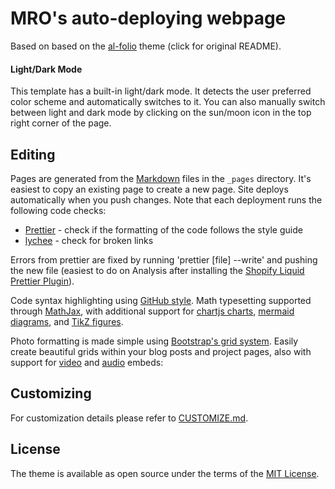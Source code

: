 # MRO's auto-deploying webpage

Based on based on the [al-folio](https://github.com/alshedivat/al-folio) theme (click for original README).

#### Light/Dark Mode

This template has a built-in light/dark mode. It detects the user preferred color scheme and automatically switches to it. You can also manually switch between light and dark mode by clicking on the sun/moon icon in the top right corner of the page.

## Editing

Pages are generated from the [Markdown](https://www.markdownguide.org/basic-syntax/) files in the `_pages` directory. It's easiest to copy an existing page to create a new page. Site deploys automatically when you push changes. Note that each deployment runs the following code checks:

- [Prettier](https://prettier.io/) - check if the formatting of the code follows the style guide
- [lychee](https://lychee.cli.rs/) - check for broken links

Errors from prettier are fixed by running 'prettier [file] --write' and pushing the new file (easiest to do on Analysis after installing the [Shopify Liquid Prettier Plugin](https://www.npmjs.com/package/@shopify/prettier-plugin-liquid)).

Code syntax highlighting using [GitHub style](https://github.com/jwarby/jekyll-pygments-themes). Math typesetting supported through [MathJax](https://www.mathjax.org/), with additional support for [chartjs charts](https://www.chartjs.org/), [mermaid diagrams](https://mermaid-js.github.io/mermaid/#/), and [TikZ figures](https://tikzjax.com/).

Photo formatting is made simple using [Bootstrap's grid system](https://getbootstrap.com/docs/4.4/layout/grid/). Easily create beautiful grids within your blog posts and project pages, also with support for [video](https://alshedivat.github.io/al-folio/blog/2023/videos/) and [audio](https://alshedivat.github.io/al-folio/blog/2023/audios/) embeds:

## Customizing

For customization details please refer to [CUSTOMIZE.md](CUSTOMIZE.md).

## License

The theme is available as open source under the terms of the [MIT License](https://github.com/alshedivat/al-folio/blob/main/LICENSE).
